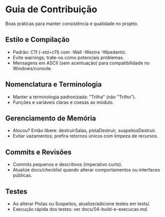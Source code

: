 # Guia de Contribuição

Boas práticas para manter consistência e qualidade no projeto.

## Estilo e Compilação
- Padrão: C11 (-std=c11) com -Wall -Wextra -Wpedantic.
- Evite warnings; trate-os como potenciais problemas.
- Mensagens em ASCII (sem acentuação) para compatibilidade no Windows/console.

## Nomenclatura e Terminologia
- Manter a terminologia padronizada: "Trilha" (não "Trilho").
- Funções e variáveis claras e coesas ao módulo.

## Gerenciamento de Memória
- Alocou? Então libere: destruirSalas, pistaDestruir, suspeitosDestruir.
- Evitar vazamentos; prefira retornos únicos com limpeza de recursos.

## Commits e Revisões
- Commits pequenos e descritivos (imperativo curto).
- Atualize docs/checklist quando alterar comportamentos ou interfaces públicas.

## Testes
- Ao alterar Pistas ou Suspeitos, atualize/adicione testes em tests/.
- Execução rápida dos testes: ver docs/04-build-e-execucao.md.